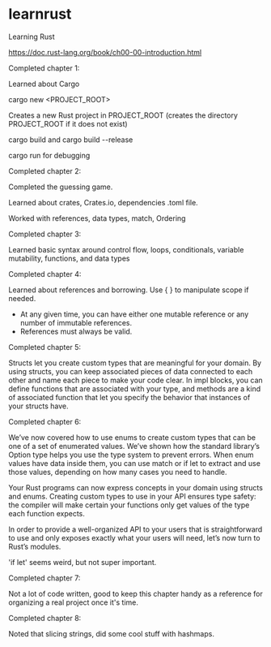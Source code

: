 # learnrust
Learning Rust


https://doc.rust-lang.org/book/ch00-00-introduction.html

Completed chapter 1:

Learned about Cargo

cargo new <PROJECT_ROOT>

Creates a new Rust project in PROJECT_ROOT (creates the directory PROJECT_ROOT if it does not exist)

cargo build and cargo build --release

cargo run for debugging

Completed chapter 2:

Completed the guessing game.

Learned about crates, Crates.io, dependencies .toml file.

Worked with references, data types, match, Ordering

Completed chapter 3:

Learned basic syntax around control flow, loops, conditionals, variable mutability, functions, and data types

Completed chapter 4:

Learned about references and borrowing. Use { } to manipulate scope if needed.
 - At any given time, you can have either one mutable reference or any number of immutable references.
 - References must always be valid.

 Completed chapter 5:

 Structs let you create custom types that are meaningful for your domain. By using structs, you can keep associated pieces of data connected to each other and name each piece to make your code clear. In impl blocks, you can define functions that are associated with your type, and methods are a kind of associated function that let you specify the behavior that instances of your structs have.

 Completed chapter 6:

 We’ve now covered how to use enums to create custom types that can be one of a set of enumerated values. We’ve shown how the standard library’s Option<T> type helps you use the type system to prevent errors. When enum values have data inside them, you can use match or if let to extract and use those values, depending on how many cases you need to handle.

Your Rust programs can now express concepts in your domain using structs and enums. Creating custom types to use in your API ensures type safety: the compiler will make certain your functions only get values of the type each function expects.

In order to provide a well-organized API to your users that is straightforward to use and only exposes exactly what your users will need, let’s now turn to Rust’s modules.

'if let' seems weird, but not super important.

Completed chapter 7:

Not a lot of code written, good to keep this chapter handy as a reference for organizing a real project once it's time.

Completed chapter 8:

Noted that slicing strings, did some cool stuff with hashmaps.



